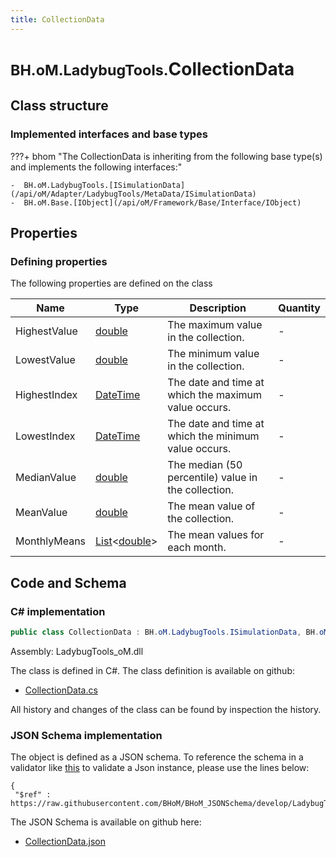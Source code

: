 ```yaml
---
title: CollectionData
---
```


# <small>BH.oM.LadybugTools.</small>**CollectionData**



## Class structure

### Implemented interfaces and base types

???+ bhom "The CollectionData is inheriting from the following base type(s) and implements the following interfaces:"

    -  BH.oM.LadybugTools.[ISimulationData](/api/oM/Adapter/LadybugTools/MetaData/ISimulationData)
    -  BH.oM.Base.[IObject](/api/oM/Framework/Base/Interface/IObject)


## Properties



### Defining properties

The following properties are defined on the class

| Name             | Type             | Description      | Quantity         |
|------------------|------------------|------------------|------------------|
| HighestValue | [double](https://learn.microsoft.com/en-us/dotnet/api/System.Double?view=netstandard-2.0) | The maximum value in the collection. | - |
| LowestValue | [double](https://learn.microsoft.com/en-us/dotnet/api/System.Double?view=netstandard-2.0) | The minimum value in the collection. | - |
| HighestIndex | [DateTime](https://learn.microsoft.com/en-us/dotnet/api/System.DateTime?view=netstandard-2.0) | The date and time at which the maximum value occurs. | - |
| LowestIndex | [DateTime](https://learn.microsoft.com/en-us/dotnet/api/System.DateTime?view=netstandard-2.0) | The date and time at which the minimum value occurs. | - |
| MedianValue | [double](https://learn.microsoft.com/en-us/dotnet/api/System.Double?view=netstandard-2.0) | The median (50 percentile) value in the collection. | - |
| MeanValue | [double](https://learn.microsoft.com/en-us/dotnet/api/System.Double?view=netstandard-2.0) | The mean value of the collection. | - |
| MonthlyMeans | [List](https://learn.microsoft.com/en-us/dotnet/api/System.Collections.Generic.List-1?view=netstandard-2.0)&lt;[double](https://learn.microsoft.com/en-us/dotnet/api/System.Double?view=netstandard-2.0)&gt; | The mean values for each month. | - |


## Code and Schema

### C# implementation

``` C# title="C#"
public class CollectionData : BH.oM.LadybugTools.ISimulationData, BH.oM.Base.IObject
```

Assembly: LadybugTools_oM.dll

The class is defined in C#. The class definition is available on github:

- [CollectionData.cs](https://github.com/BHoM/LadybugTools_Toolkit/blob/develop/LadybugTools_oM/MetaData\CollectionData.cs)

All history and changes of the class can be found by inspection the history.
### JSON Schema implementation

The object is defined as a JSON schema. To reference the schema in a validator like [this](https://www.jsonschemavalidator.net/) to validate a Json instance, please use the lines below:

``` { .json .copy .select } title="JSON Schema"
{
 "$ref" : https://raw.githubusercontent.com/BHoM/BHoM_JSONSchema/develop/LadybugTools_oM/CollectionData.json}
```

The JSON Schema is available on github here:

- [CollectionData.json](https://github.com/BHoM/BHoM_JSONSchema/blob/develop/LadybugTools_oM/CollectionData.json)

